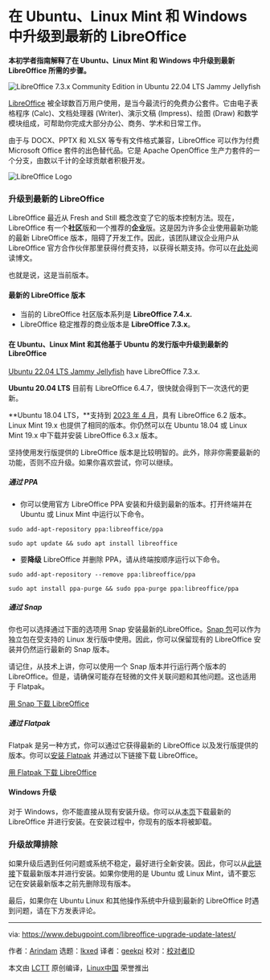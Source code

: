 [#]: subject: "Upgrade to Latest LibreOffice in Ubuntu, Linux Mint and Windows"
[#]: via: "https://www.debugpoint.com/libreoffice-upgrade-update-latest/"
[#]: author: "Arindam https://www.debugpoint.com/author/admin1/"
[#]: collector: "lkxed"
[#]: translator: "geekpi"
[#]: reviewer: " "
[#]: publisher: " "
[#]: url: " "

在 Ubuntu、Linux Mint 和 Windows 中升级到最新的 LibreOffice
======

**本初学者指南解释了在 Ubuntu、Linux Mint 和 Windows 中升级到最新 LibreOffice 所需的步骤。**

![LibreOffice 7.3.x Community Edition in Ubuntu 22.04 LTS Jammy Jellyfish][1]

[LibreOffice][2] 被全球数百万用户使用，是当今最流行的免费办公套件。它由电子表格程序 (Calc)、文档处理器 (Writer)、演示文稿 (Impress)、绘图 (Draw) 和数学模块组成，可帮助你完成大部分办公、商务、学术和日常工作。

由于与 DOCX、PPTX 和 XLSX 等专有文件格式兼容，LibreOffice 可以作为付费 Microsoft Office 套件的出色替代品。它是 Apache OpenOffice 生产力套件的一个分支，由数以千计的全球贡献者积极开发。

![LibreOffice Logo][3]

### 升级到最新的 LibreOffice

LibreOffice 最近从 Fresh and Still 概念改变了它的版本控制方法。现在，LibreOffice 有一个**社区**版和一个推荐的**企业**版。这是因为许多企业使用最新功能的最新 LibreOffice 版本，阻碍了开发工作。因此，该团队建议企业用户从 LibreOffice 官方合作伙伴那里获得付费支持，以获得长期支持。你可以在[此处][4]阅读博文。

也就是说，这是当前版本。

#### 最新的 LibreOffice 版本

- 当前的 LibreOffice 社区版本系列是 **LibreOffice 7.4.x.**
- LibreOffice 稳定推荐的商业版本是 **LibreOffice 7.3.x**。

#### 在 Ubuntu、Linux Mint 和其他基于 Ubuntu 的发行版中升级到最新的 LibreOffice

[Ubuntu 22.04 LTS Jammy Jellyfish][5] have LibreOffice 7.3.x.

**Ubuntu 20.04 LTS** 目前有 LibreOffice 6.4.7，很快就会得到下一次迭代的更新。

**Ubuntu 18.04 LTS，**支持到 [2023 年 4 月][6]，具有 LibreOffice 6.2 版本。Linux Mint 19.x 也提供了相同的版本。你仍然可以在 Ubuntu 18.04 或 Linux Mint 19.x 中下载并安装 LibreOffice 6.3.x 版本。

坚持使用发行版提供的 LibreOffice 版本是比较明智的。此外，除非你需要最新的功能，否则不应升级。如果你喜欢尝试，你可以继续。

##### 通过 PPA

- 你可以使用官方 LibreOffice PPA 安装和升级到最新的版本。打开终端并在 Ubuntu 或 Linux Mint 中运行以下命令。

```
sudo add-apt-repository ppa:libreoffice/ppa
```

```
sudo apt update && sudo apt install libreoffice
```

- 要**降级** LibreOffice 并删除 PPA，请从终端按顺序运行以下命令。

```
sudo add-apt-repository --remove ppa:libreoffice/ppa
```

```
sudo apt install ppa-purge && sudo ppa-purge ppa:libreoffice/ppa
```

##### 通过 Snap

你也可以选择通过下面的选项用 Snap 安装最新的LibreOffice。[Snap 包][7]可以作为独立包在受支持的 Linux 发行版中使用。因此，你可以保留现有的 LibreOffice 安装并仍然运行最新的 Snap 版本。

请记住，从技术上讲，你可以使用一个 Snap 版本并行运行两个版本的 LibreOffice。但是，请确保可能存在轻微的文件关联问题和其他问题。这也适用于 Flatpak。

[用 Snap 下载 LibreOffice][8]

##### 通过 Flatpak


Flatpak 是另一种方式，你可以通过它获得最新的 LibreOffice 以及发行版提供的版本。你可以[安装 Flatpak][9] 并通过以下链接下载 LibreOffice。

[用 Flatpak 下载 LibreOffice][10]

#### Windows 升级

对于 Windows，你不能直接从现有安装升级。你可以从[本页][11]下载最新的 LibreOffice 并进行安装。在安装过程中，你现有的版本将被卸载。

### 升级故障排除

如果升级后遇到任何问题或系统不稳定，最好进行全新安装。因此，你可以从[此链接][11]下载最新版本并进行安装。如果你使用的是 Ubuntu 或 Linux Mint，请不要忘记在安装最新版本之前先删除现有版本。

最后，如果你在 Ubuntu Linux 和其他操作系统中升级到最新的 LibreOffice 时遇到问题，请在下方发表评论。

--------------------------------------------------------------------------------

via: https://www.debugpoint.com/libreoffice-upgrade-update-latest/

作者：[Arindam][a]
选题：[lkxed][b]
译者：[geekpi](https://github.com/geekpi)
校对：[校对者ID](https://github.com/校对者ID)

本文由 [LCTT](https://github.com/LCTT/TranslateProject) 原创编译，[Linux中国](https://linux.cn/) 荣誉推出

[a]: https://www.debugpoint.com/author/admin1/
[b]: https://github.com/lkxed
[1]: https://www.debugpoint.com/wp-content/uploads/2019/09/LibreOffice-7.3.x-Community-Edition-in-Ubuntu-22.04-LTS-Jammy-Jellyfish.jpg
[2]: https://www.libreoffice.org/
[3]: https://www.debugpoint.com/wp-content/uploads/2019/09/LibreOffice-Icon.png
[4]: https://blog.documentfoundation.org/blog/2021/02/03/libreoffice-7-1-community/
[5]: https://www.debugpoint.com/2022/01/ubuntu-22-04-lts/
[6]: https://www.debugpoint.com/ubuntu-release-dates-wiki/
[7]: https://www.debugpoint.com/2016/07/how-to-install-and-use-snap-packages-in-ubuntu/
[8]: https://snapcraft.io/libreoffice
[9]: https://www.debugpoint.com/2018/07/how-to-install-flatpak-apps-ubuntu-linux/
[10]: https://flathub.org/apps/details/org.libreoffice.LibreOffice
[11]: https://www.libreoffice.org/download/download/
